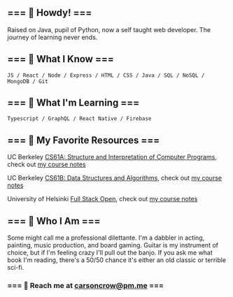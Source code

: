 ## === 🤠 Howdy! === 
Raised on Java, pupil of Python, now a self taught web developer. The journey of learning never ends.

## === 🦉 What I Know  ===
`JS / React / Node / Express / HTML / CSS / Java / SQL / NoSQL / MongoDB / Git`

## === 🐀 What I'm Learning ===
`Typescript / GraphQL / React Native / Firebase `

## === 🐢 My Favorite Resources ===
UC Berkeley [CS61A: Structure and Interpretation of Computer Programs](https://inst.eecs.berkeley.edu/~cs61a/fa20/), check out [my course notes](https://github.com/shrimpactivity/cs61a)

UC Berkeley [CS61B: Data Structures and Algorithms](https://sp21.datastructur.es/), check out [my course notes](https://github.com/shrimpactivity/cs61b)

University of Helsinki [Full Stack Open](https://fullstackopen.com/en/), check out [my course notes](https://github.com/shrimpactivity/full-stack-open)

## === 🦀 Who I Am ===
Some might call me a professional dilettante. I'm a dabbler in acting, painting, music production, and board gaming. Guitar is my instrument of choice, but if I'm feeling crazy I'll pull out the banjo. If you ask me what book I'm reading, there's a 50/50 chance it's either an old classic or terrible sci-fi.  

### === 🐝 Reach me at [carsoncrow@pm.me](mailto:carsoncrow@pm.me) ===


